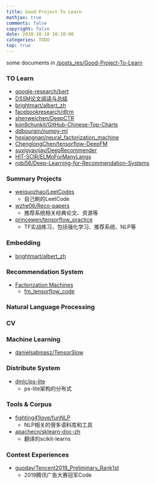 ```yaml
---
title: Good Project To Learn
mathjax: true
comments: false
copyright: false
date: 2038-10-10 10:10:00
categories: TODO
top: true
---
```


some documents in [/posts_res/Good-Project-To-Learn]()

### TO Learn

- [google-research/bert](https://github.com/google-research/bert)
- [DSSM论文阅读与总结](https://zhuanlan.zhihu.com/p/53326791)
- [brightmart/albert_zh](https://github.com/brightmart/albert_zh)
- [facebookresearch/dlrm](https://github.com/facebookresearch/dlrm)
- [shenweichen/DeepCTR](https://github.com/shenweichen/DeepCTR)
- [kon9chunkit/GitHub-Chinese-Top-Charts](https://github.com/kon9chunkit/GitHub-Chinese-Top-Charts)
- [ddbourgin/numpy-ml](https://github.com/ddbourgin/numpy-ml)
- [hexiangnan/neural_factorization_machine](https://github.com/hexiangnan/neural_factorization_machine)
- [ChenglongChen/tensorflow-DeepFM](https://github.com/ChenglongChen/tensorflow-DeepFM)
- [suvigyavijay/DeepRecommender](https://github.com/suvigyavijay/DeepRecommender)
- [HIT-SCIR/ELMoForManyLangs](https://github.com/HIT-SCIR/ELMoForManyLangs)
- [robi56/Deep-Learning-for-Recommendation-Systems](https://github.com/robi56/Deep-Learning-for-Recommendation-Systems)


### Summary Projects

- [weiguozhao/LeetCodes](https://github.com/weiguozhao/LeetCodes)
    - 自己刷的LeetCode
- [wzhe06/Reco-papers](https://github.com/wzhe06/Reco-papers)
    - 推荐系统相关经典论文、资源等
- [princewen/tensorflow_practice](https://github.com/princewen/tensorflow_practice)
    - TF实战练习，包括强化学习、推荐系统、NLP等


### Embedding

- [brightmart/albert_zh](https://github.com/brightmart/albert_zh)


### Recommendation System

- [Factorization Machines](https://www.csie.ntu.edu.tw/~b97053/paper/Rendle2010FM.pdf)
  - [fm_tensorflow_code](https://github.com/babakx/fm_tensorflow/blob/master/fm_tensorflow.ipynb)

### Natural Language Processing


### CV


### Machine Learning

- [danielsabinasz/TensorSlow](https://github.com/danielsabinasz/TensorSlow)


### Distribute System

- [dmlc/ps-lite](https://github.com/dmlc/ps-lite)
    - ps-lite架构的分布式


### Tools & Corpus

- [fighting41love/funNLP](https://github.com/fighting41love/funNLP)
    - NLP相关的很多语料库和工具
- [apachecn/sklearn-doc-zh](https://github.com/apachecn/sklearn-doc-zh)
    - 翻译的scikit-learns

### Contest Experiences

- [guoday/Tencent2019_Preliminary_Rank1st](https://github.com/guoday/Tencent2019_Preliminary_Rank1st)
    - 2019腾讯广告大赛冠军Code
